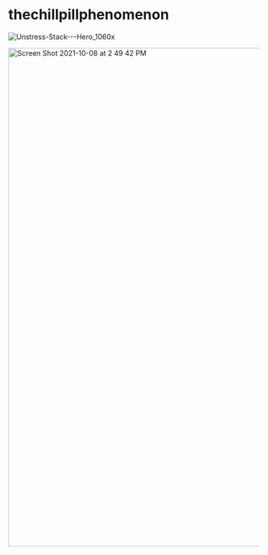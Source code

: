 # thechillpillphenomenon
![Unstress-Stack---Hero_1060x](https://user-images.githubusercontent.com/70854508/136614933-6eca9c32-a695-4304-b9a2-2495abebad10.jpg)

<img width="1002" alt="Screen Shot 2021-10-08 at 2 49 42 PM" src="https://user-images.githubusercontent.com/70854508/136617384-d567a6d2-38fa-4706-a2af-30c226e7c133.png">

